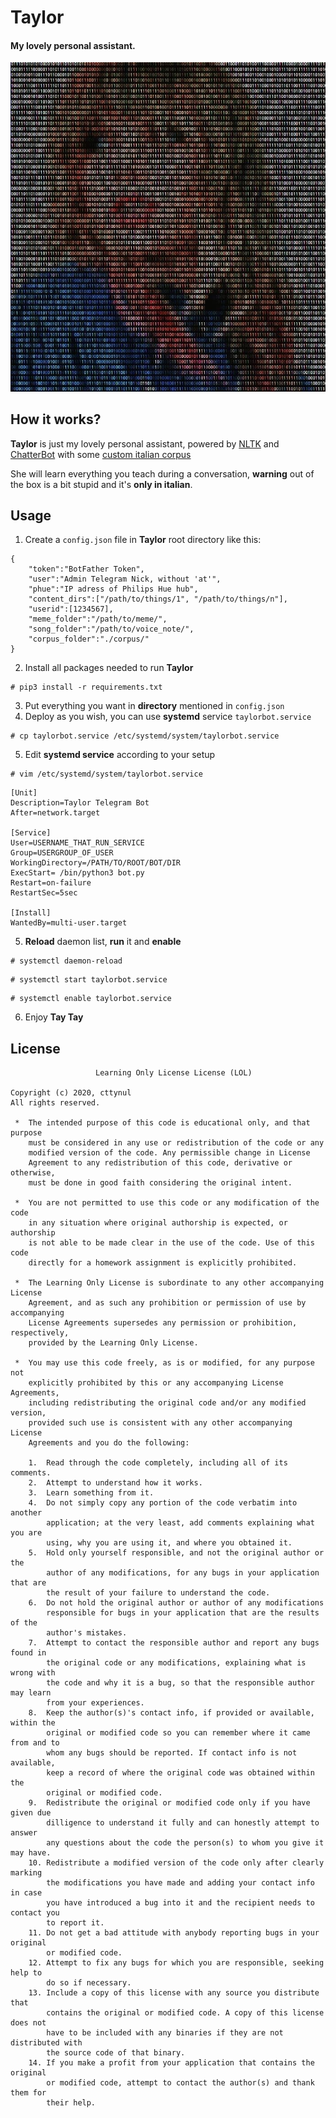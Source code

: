 # Taylor
#### My lovely personal assistant.

![bot_pic](https://raw.githubusercontent.com/cttynul/taylor/main/gitpic/botpic.jpg) 

## How it works?
**Taylor** is just my lovely personal assistant, powered by [NLTK](https://www.nltk.org/) and [ChatterBot](https://github.com/gunthercox/ChatterBot) with some [custom italian corpus](https://github.com/cttynul/chatterbot-corpus)

She will learn everything you teach during a conversation, **warning** out of the box is a bit stupid and it's **only in italian**. 

## Usage
1. Create a ```config.json``` file in **Taylor** root directory like this:
```
{
    "token":"BotFather Token",
    "user":"Admin Telegram Nick, without 'at'",
    "phue":"IP adress of Philips Hue hub",
    "content_dirs":["/path/to/things/1", "/path/to/things/n"],
    "userid":[1234567],
    "meme_folder":"/path/to/meme/",
    "song_folder":"/path/to/voice_note/",
    "corpus_folder":"./corpus/"
}
```
2. Install all packages needed to run **Taylor**
```
# pip3 install -r requirements.txt
```
3. Put everything you want in **directory** mentioned in ```config.json```
4. Deploy as you wish, you can use **systemd** service ```taylorbot.service```
```
# cp taylorbot.service /etc/systemd/system/taylorbot.service
```
5. Edit **systemd service** according to your setup
```
# vim /etc/systemd/system/taylorbot.service
```
```
[Unit]
Description=Taylor Telegram Bot
After=network.target

[Service]
User=USERNAME_THAT_RUN_SERVICE
Group=USERGROUP_OF_USER
WorkingDirectory=/PATH/TO/ROOT/BOT/DIR
ExecStart= /bin/python3 bot.py
Restart=on-failure
RestartSec=5sec

[Install]
WantedBy=multi-user.target
```
5. **Reload** daemon list, **run** it and **enable**
```
# systemctl daemon-reload
```
```
# systemctl start taylorbot.service
```
```
# systemctl enable taylorbot.service
```
6. Enjoy **Tay Tay**

## License
```
                   Learning Only License License (LOL)

Copyright (c) 2020, cttynul
All rights reserved.

 *  The intended purpose of this code is educational only, and that purpose
    must be considered in any use or redistribution of the code or any
    modified version of the code. Any permissible change in License
    Agreement to any redistribution of this code, derivative or otherwise,
    must be done in good faith considering the original intent.

 *  You are not permitted to use this code or any modification of the code
    in any situation where original authorship is expected, or authorship
    is not able to be made clear in the use of the code. Use of this code
    directly for a homework assignment is explicitly prohibited.

 *  The Learning Only License is subordinate to any other accompanying License
    Agreement, and as such any prohibition or permission of use by accompanying
    License Agreements supersedes any permission or prohibition, respectively,
    provided by the Learning Only License.

 *  You may use this code freely, as is or modified, for any purpose not
    explicitly prohibited by this or any accompanying License Agreements, 
    including redistributing the original code and/or any modified version,
    provided such use is consistent with any other accompanying License 
    Agreements and you do the following:

    1.  Read through the code completely, including all of its comments.
    2.  Attempt to understand how it works.
    3.  Learn something from it.
    4.  Do not simply copy any portion of the code verbatim into another
        application; at the very least, add comments explaining what you are
        using, why you are using it, and where you obtained it.
    5.  Hold only yourself responsible, and not the original author or the 
        author of any modifications, for any bugs in your application that are
        the result of your failure to understand the code.
    6.  Do not hold the original author or author of any modifications
        responsible for bugs in your application that are the results of the
        author's mistakes.
    7.  Attempt to contact the responsible author and report any bugs found in
        the original code or any modifications, explaining what is wrong with
        the code and why it is a bug, so that the responsible author may learn
        from your experiences.
    8.  Keep the author(s)'s contact info, if provided or available, within the
        original or modified code so you can remember where it came from and to
        whom any bugs should be reported. If contact info is not available,
        keep a record of where the original code was obtained within the
        original or modified code.
    9.  Redistribute the original or modified code only if you have given due
        dilligence to understand it fully and can honestly attempt to answer 
        any questions about the code the person(s) to whom you give it may have.
    10. Redistribute a modified version of the code only after clearly marking
        the modifications you have made and adding your contact info in case
        you have introduced a bug into it and the recipient needs to contact you
        to report it.
    11. Do not get a bad attitude with anybody reporting bugs in your original
        or modified code.
    12. Attempt to fix any bugs for which you are responsible, seeking help to
        do so if necessary.
    13. Include a copy of this license with any source you distribute that
        contains the original or modified code. A copy of this license does not
        have to be included with any binaries if they are not distributed with
        the source code of that binary.
    14. If you make a profit from your application that contains the original
        or modified code, attempt to contact the author(s) and thank them for
        their help.
```
